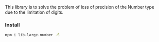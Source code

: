This library is to solve the problem of loss of precision of the Number type due to the limitation of digits.
### Install
``` sh
npm i lib-large-number -S
```